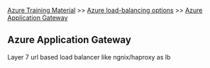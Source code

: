 [Azure Training Material](../index.md) >> [Azure load-balancing options](index.md) >> [Azure Application Gateway](.)

## Azure Application Gateway

Layer 7 url based load balancer like ngnix/haproxy as lb 
